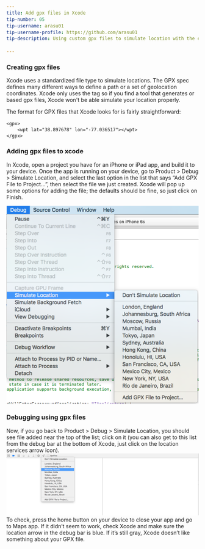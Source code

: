 ```yaml
---
title: Add gpx files in Xcode
tip-number: 05
tip-username: arasu01
tip-username-profile: https://github.com/arasu01
tip-description: Using custom gpx files to simulate location with the existing location in Xcode.

---
```


### Creating gpx files

Xcode uses a standardized file type to simulate locations. The GPX spec defines many different ways to define a path or a set of geolocation coordinates. Xcode only uses the <wpt> tag so if you find a tool that generates <rte> or <trk> based gpx files, Xcode won't be able simulate your location properly.

The format for GPX files that Xcode looks for is fairly straightforward:

    <gpx>
        <wpt lat="38.897678" lon="-77.036517"></wpt>
    </gpx>


### Adding gpx files to xcode

In Xcode, open a project you have for an iPhone or iPad app, and build it to your device. Once the app is running on your device, go to Product > Debug > Simulate Location, and select the last option in the list that says “Add GPX File to Project…”, then select the file we just created. Xcode will pop up some options for adding the file; the defaults should be fine, so just click on Finish.

![Adding gpx files](Menu_bar.png "Adding gpx files")

### Debugging using gpx files

Now, if you go back to Product > Debug > Simulate Location, you should see file added near the top of the list; click on it (you can also get to this list from the debug bar at the bottom of Xcode, just click on the location services arrow icon). 
![Viewing gpx files](Console_area.png "Viewing gpx files")
To check, press the home button on your device to close your app and go to Maps app. If it didn’t seem to work, check Xcode and make sure the location arrow in the debug bar is blue. If it’s still gray, Xcode doesn’t like something about your GPX file.

